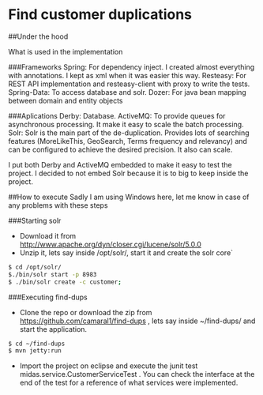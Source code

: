 # Find customer duplications

##Under the hood

What is used in the implementation

###Frameworks
Spring: For dependency inject. I created almost everything with annotations. I kept as xml when it was easier this way.
Resteasy: For REST API implementation and resteasy-client with proxy to write the tests.
Spring-Data: To access database and solr.
Dozer: For java bean mapping between domain and entity objects

###Aplications
Derby: Database.
ActiveMQ: To provide queues for asynchronous processing. It make it easy to scale the batch processing.
Solr: Solr is the main part of the de-duplication. Provides lots of searching features (MoreLikeThis, GeoSearch, Terms frequency and relevancy) and 
     can be configured to achieve the desired precision. It also can scale.

I put both Derby and ActiveMQ embedded to make it easy to test the project. I decided to not embed Solr because it is to big to keep inside the project.


##How to execute
Sadly I am using Windows here, let me know in case of any problems with these steps

###Starting solr
- Download it from http://www.apache.org/dyn/closer.cgi/lucene/solr/5.0.0
- Unzip it, lets say inside /opt/solr/, start it and create the solr core`
```bash
$ cd /opt/solr/
$./bin/solr start -p 8983
$ ./bin/solr create -c customer;
```
 
###Executing find-dups
- Clone the repo or download the zip from https://github.com/camaral1/find-dups , lets say inside ~/find-dups/ and start the application.
```bash
$ cd ~/find-dups
$ mvn jetty:run
```
- Import the project on eclipse and execute the junit test midas.service.CustomerServiceTest . You can check the interface at the end of the test for a reference of what services were implemented.
 
 